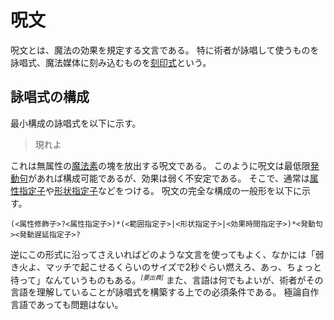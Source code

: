 # 呪文
呪文とは、魔法の効果を規定する文言である。
特に術者が詠唱して使うものを詠唱式、魔法媒体に刻み込むものを[刻印式](formula.md)という。

## 詠唱式の構成
最小構成の詠唱式を以下に示す。

> 現れよ

これは無属性の[魔法素](magion.md)の塊を放出する呪文である。
このように呪文は最低限[発動句](executor.md)があれば構成可能であるが、効果は弱く不安定である。
そこで、通常は[属性指定子](elementalizer.md)や[形状指定子](modificator.md)などをつける。
呪文の完全な構成の一般形を以下に示す。

```
(<属性修飾子>?<属性指定子>)*(<範囲指定子>|<形状指定子>|<効果時間指定子>)*<発動句><発動遅延指定子>?
```

逆にこの形式に沿ってさえいればどのような文言を使ってもよく、なかには「弱き火よ、マッチで起こせるくらいのサイズで2秒ぐらい燃えろ、あっ、ちょっと待って」なんていうものもある。<sup><small><i>[要出典]</i></small></sup>
また、言語は何でもよいが、術者がその言語を理解していることが詠唱式を構築する上での必須条件である。
極論自作言語であっても問題はない。
